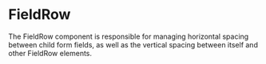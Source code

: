 # FieldRow

The FieldRow component is responsible for managing horizontal spacing between child form fields, as well as the vertical spacing between itself and other FieldRow elements.